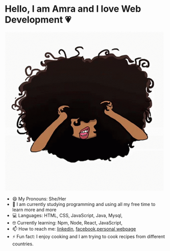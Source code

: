 # Hello, I am Amra and I love  Web Development :heartpulse:



![](https://raw.githubusercontent.com/Amraaa/Amraaa/master/gifcurlyhair.gif)


- 😄 My Pronouns: She/Her
- 🌱 I am currently studying programming and using all my free time to learn more and more
- 💻 Languages: HTML, CSS, JavaScript, Java, Mysql,
- 🤓 Currently learning: Npm, Node, React, JavaScript,
- 📫 How to reach me: [linkedin](https://www.linkedin.com/in/amra-topuz-b5a0b7197/), [facebook](https://www.facebook.com/pufich),[personal webpage](http://amratopuz.rf.gd/)
- ⚡ Fun fact: I enjoy cooking and I am trying to cook recipes from different countries.
